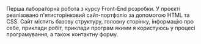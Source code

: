 Перша лабораторна робота з курсу Front-End розробки. 
У проєкті реалізовано п'ятисторінковий сайт-портфоліо за допомогою HTML та CSS. 
Сайт містить базову структуру, головну сторінку, інформацію про себе, приклади робіт, приклади програм якими я користуюсь у процесі програмування, а також контактну форму.
